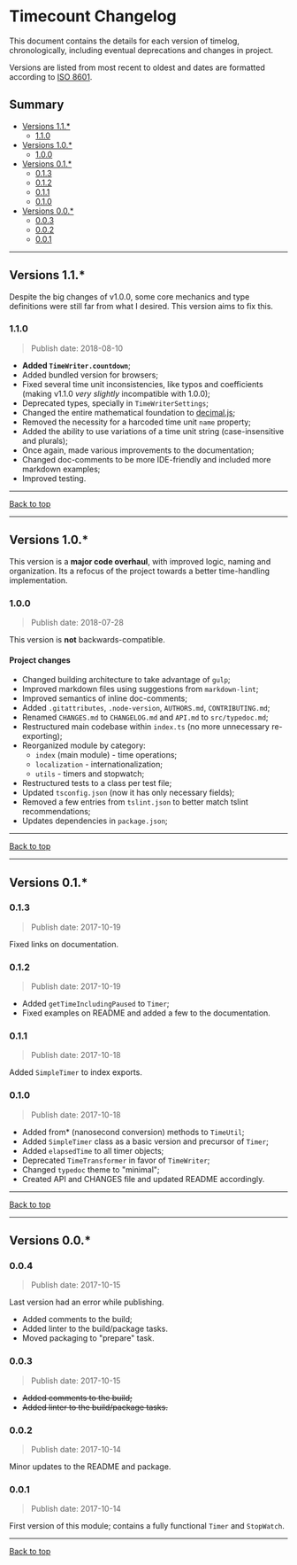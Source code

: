 # Timecount Changelog

This document contains the details for each version of timelog, chronologically, including eventual deprecations and changes in project.

Versions are listed from most recent to oldest and dates are formatted according to [ISO 8601](https://www.iso.org/iso-8601-date-and-time-format.html).

## Summary

- [Versions 1.1.*](#versions-11)
    - [1.1.0](#110)
- [Versions 1.0.*](#versions-10)
    - [1.0.0](#100)
- [Versions 0.1.*](#versions-01)
    - [0.1.3](#013)
    - [0.1.2](#012)
    - [0.1.1](#011)
    - [0.1.0](#010)
- [Versions 0.0.*](#versions-00)
    - [0.0.3](#003)
    - [0.0.2](#002)
    - [0.0.1](#001)

---

## Versions 1.1.*

Despite the big changes of v1.0.0, some core mechanics and type definitions were still far from what I desired. This version aims to fix this.

### 1.1.0

> Publish date: 2018-08-10

- **Added `TimeWriter.countdown`**;
- Added bundled version for browsers;
- Fixed several time unit inconsistencies, like typos and coefficients (making v1.1.0 _very slightly_ incompatible with 1.0.0);
- Deprecated types, specially in `TimeWriterSettings`;
- Changed the entire mathematical foundation to [decimal.js](https://mikemcl.github.io/decimal.js);
- Removed the necessity for a harcoded time unit `name` property;
- Added the ability to use variations of a time unit string (case-insensitive and plurals);
- Once again, made various improvements to the documentation;
- Changed doc-comments to be more IDE-friendly and included more markdown examples;
- Improved testing.

---

[Back to top](#summary)

---

## Versions 1.0.*

This version is a **major code overhaul**, with improved logic, naming and organization. Its a refocus of the project towards a better time-handling implementation.

### 1.0.0

> Publish date: 2018-07-28

This version is **not** backwards-compatible.

#### Project changes

- Changed building architecture to take advantage of `gulp`;
- Improved markdown files using suggestions from `markdown-lint`;
- Improved semantics of inline doc-comments;
- Added `.gitattributes`, `.node-version`, `AUTHORS.md`, `CONTRIBUTING.md`;
- Renamed `CHANGES.md` to `CHANGELOG.md` and `API.md` to `src/typedoc.md`;
- Restructured main codebase within `index.ts` (no more unnecessary re-exporting);
- Reorganized module by category:
    - `index` (main module) - time operations;
    - `localization` - internationalization;
    - `utils` - timers and stopwatch;
- Restructured tests to a class per test file;
- Updated `tsconfig.json` (now it has only necessary fields);
- Removed a few entries from `tslint.json` to better match tslint recommendations;
- Updates dependencies in `package.json`;

---

[Back to top](#summary)

---

## Versions 0.1.*

### 0.1.3

> Publish date: 2017-10-19

Fixed links on documentation.

### 0.1.2

> Publish date: 2017-10-19

- Added `getTimeIncludingPaused` to `Timer`;
- Fixed examples on README and added a few to the documentation.

### 0.1.1

> Publish date: 2017-10-18

Added `SimpleTimer` to index exports.

### 0.1.0

> Publish date: 2017-10-18

- Added from* (nanosecond conversion) methods to `TimeUtil`;
- Added `SimpleTimer` class as a basic version and precursor of `Timer`;
- Added `elapsedTime` to all timer objects;
- Deprecated `TimeTransformer` in favor of `TimeWriter`;
- Changed `typedoc` theme to "minimal";
- Created API and CHANGES file and updated README accordingly.

---

[Back to top](#summary)

---

## Versions 0.0.*

### 0.0.4

> Publish date: 2017-10-15

Last version had an error while publishing.

- Added comments to the build;
- Added linter to the build/package tasks.
- Moved packaging to "prepare" task.

### 0.0.3

> Publish date: 2017-10-15

- ~~Added comments to the build;~~
- ~~Added linter to the build/package tasks.~~

### 0.0.2

> Publish date: 2017-10-14

Minor updates to the README and package.

### 0.0.1

> Publish date: 2017-10-14

First version of this module; contains a fully functional `Timer` and `StopWatch`.

---

[Back to top](#summary)
